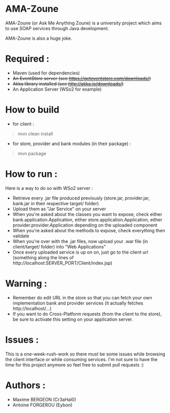 # AMA-Zoune

AMA-Zoune (or Ask Me Anything Zoune) is a university project which aims to use SOAP services through Java development.

AMA-Zoune is also a huge joke.

# Required :

* Maven (used for dependencies)
* ~~An EventStore server (see https://geteventstore.com/downloads/)~~
* ~~Akka library installed (see http://akka.io/downloads/)~~
* An Application Server (WSo2 for example)

# How to build

* for client :
> mvn clean install

* for store, provider and bank modules (in their package) :
> mvn package

# How to run :

Here is a way to do so with WSo2 server :

* Retrieve every .jar file produced previously (store.jar, provider.jar, bank.jar in their respective target/ folder)
* Upload them as "Jar Service" on your server
* When you're asked about the classes you want to expose, check either bank.application.Application, either store.application.Application, either provider.provider.Application depending on the uploaded component
* When you're asked about the methods to expose, check everything then validate
* When you're over with the .jar files, now upload your .war file (in client/target/ folder) into "Web Applications"
* Once every uploaded service is up on on, just go to the client url (something along the lines of http://localhost:SERVER_PORT/Client/index.jsp)

# Warning :

* Remember do edit URL in the store so that you can fetch your own implementation bank and provider services (it actually fetches http://localhost/...)
* If you want to do Cross-Platform requests (from the client to the store), be sure to activate this setting on your application server.

# Issues :

This is a one-week-rush-work so there must be some issues while browsing the client interface or while consuming services. I'm not sure to have the time for this project anymore so feel free to submit pull requests :)

# Authors :

* Maxime BERGEON (Cr3aHal0)
* Antoine FORGEROU (Eybon)
